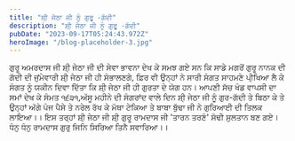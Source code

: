 ```yaml
---
title: "ਸ਼ੀ੍ ਜੇਠਾ ਜੀ ਨੂੰ ਗੁਰੂ -ਗੱਦੀ"
description: "ਸ਼ੀ੍ ਜੇਠਾ ਜੀ ਨੂੰ ਗੁਰੂ -ਗੱਦੀ"
pubDate: "2023-09-17T05:24:43.972Z"
heroImage: "/blog-placeholder-3.jpg"
---
```


ਗੁਰੂ ਅਮਰਦਾਸ ਜੀ ਸ਼ੀ੍ ਜੇਠਾ ਜੀ ਦੀ ਸੇਵਾ ਭਾਵਨਾ ਦੇਖ ਕੇ ਸਮਝ ਗਏ ਸਨ ਕਿ ਸਾਡੇ ਮਗਰੋਂ ਗੁਰੂ ਨਾਨਕ ਦੀ ਗੱਦੀ ਦੀ ਜੁਂਮੇਵਾਰੀ ਸ਼ੀ੍ ਜੇਠਾ ਜੀ ਹੀ ਸੰਭਾਲਣਗੇ, ਫ਼ਿਰ  ਵੀ ਉਨ੍ਹਾਂ ਨੇ ਸਾਰੀ ਸੰਗਤ ਸਾਹਮਣੇ ਪੀ੍ਖਿਆ ਲੈ ਕੇ ਸੰਗਤ ਨੂੰ ਯਕੀਨ ਦਿਵਾ  ਦਿੱਤਾ ਕਿ ਸ਼ੀ੍ ਜੇਠਾ ਜੀ ਹੀ ਗੁਰਤਾ ਦੇ ਯੋਗ ਹਨ। 
ਆਪਣੀ ਸੱਚ ਖੰਡ ਵਾਪਸੀ ਦਾ ਸਮਾਂ ਦੇਖ ਕੇ ਸੰਮਤ ੧੬੩੧,ਅੱਸੂ ਮਹੀਨੇ ਦੀ ਸੰਗਰਾਂਦ ਵਾਲੇ ਦਿਨ ਸ਼ੀ੍ ਜੇਠਾ ਜੀ ਨੂੰ ਗੁਰ-ਗੱਦੀ ਤੇ ਬਿਠਾ ਕੇ ਤੇ ਉਨ੍ਹਾਂ ਅੱਗੇ ਪੰਜ ਪੈਸੇ ਤੇ ਨਰੇਲ ਰੱਖ ਕੇ ਮੱਥਾ ਟੇਕਿਆ ਤੇ ਬਾਬਾ ਬੁੱਢਾ ਜੀ ਨੇ ਗੁਰਿਆਈ ਦੀ ਤਿਲਕ ਲਾਇਆ।। 
ਇਸ ਤਰ੍ਹਾਂ ਸ਼ੀ੍ ਜੇਠਾ ਜੀ  ਸ਼ੀ੍  ਗੁਰੂ ਰਾਮਦਾਸ ਜੀ 'ਤਾਰਨ ਤਰਣੰ' ਸੋਢੀ ਸੁਲਤਾਨ ਬਣ ਗਏ। 
ਧੰਨੁ ਧੰਨੁ ਰਾਮਦਾਸ ਗੁਰੁ ਜਿਨਿ ਸਿਰਿਆ ਤਿਨੈ ਸਵਾਰਿਆ।।

